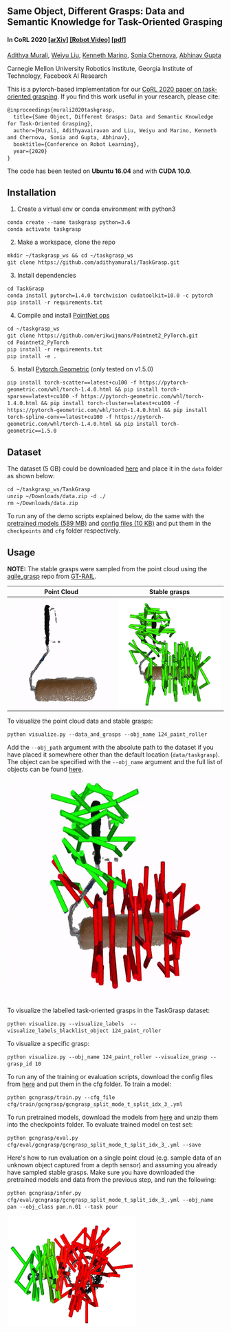 ## Same Object, Different Grasps: Data and Semantic Knowledge for Task-Oriented Grasping
#### In CoRL 2020 [[arXiv]](http://weiyuliu.com/data/Same_Object_Different_Grasps.pdf) [[Robot Video]](https://youtu.be/ByHVc-sPmd8) [[pdf]](http://weiyuliu.com/data/Same_Object_Different_Grasps.pdf)

[Adithya Murali](http://adithyamurali.com), [Weiyu Liu](http://weiyuliu.com/), [Kenneth Marino](http://kennethmarino.com/), [Sonia Chernova](https://www.cc.gatech.edu/~chernova/), [Abhinav Gupta](http://www.cs.cmu.edu/~abhinavg)

Carnegie Mellon University Robotics Institute, Georgia Institute of Technology, Facebook AI Research

<!-- <img src='images/hcp.png' width="400"> <img src="https://thumbs.gfycat.com/SafeNeighboringHydatidtapeworm-size_restricted.gif" width="400"> -->

This is a pytorch-based implementation for our [CoRL 2020 paper on task-oriented grasping](http://weiyuliu.com/data/Same_Object_Different_Grasps.pdf). If you find this work useful in your research, please cite:

	@inproceedings{murali2020taskgrasp,
	  title={Same Object, Different Grasps: Data and Semantic Knowledge for Task-Oriented Grasping},
	  author={Murali, Adithyavairavan and Liu, Weiyu and Marino, Kenneth and Chernova, Sonia and Gupta, Abhinav},
	  booktitle={Conference on Robot Learning},
	  year={2020}
	}

The code has been tested on **Ubuntu 16.04** and with **CUDA 10.0**.

## Installation

1) Create a virtual env or conda environment with python3
```shell
conda create --name taskgrasp python=3.6
conda activate taskgrasp
```
2) Make a workspace, clone the repo
```shell
mkdir ~/taskgrasp_ws && cd ~/taskgrasp_ws
git clone https://github.com/adithyamurali/TaskGrasp.git
```
3) Install dependencies
```shell
cd TaskGrasp
conda install pytorch=1.4.0 torchvision cudatoolkit=10.0 -c pytorch
pip install -r requirements.txt
```
4) Compile and install [PointNet ops](https://github.com/erikwijmans/Pointnet2_PyTorch)
```shell
cd ~/taskgrasp_ws
git clone https://github.com/erikwijmans/Pointnet2_PyTorch.git
cd Pointnet2_PyTorch
pip install -r requirements.txt
pip install -e .
```
5) Install [Pytorch Geometric](https://github.com/rusty1s/pytorch_geometric) (only tested on v1.5.0)
```shell
pip install torch-scatter==latest+cu100 -f https://pytorch-geometric.com/whl/torch-1.4.0.html && pip install torch-sparse==latest+cu100 -f https://pytorch-geometric.com/whl/torch-1.4.0.html && pip install torch-cluster==latest+cu100 -f https://pytorch-geometric.com/whl/torch-1.4.0.html && pip install torch-spline-conv==latest+cu100 -f https://pytorch-geometric.com/whl/torch-1.4.0.html && pip install torch-geometric==1.5.0
```

## Dataset
The dataset (5 GB) could be downloaded [here](https://drive.google.com/file/d/1aZ0k43fBIZZQPPPraV-z6itpqCHuDiUU/view?usp=sharing) and place it in the `data` folder as shown below:
```shell
cd ~/taskgrasp_ws/TaskGrasp
unzip ~/Downloads/data.zip -d ./
rm ~/Downloads/data.zip
```
To run any of the demo scripts explained below, do the same with the [pretrained models (589 MB)](https://drive.google.com/file/d/1fasm-8MV6zBjdnbAHLbU8_8TZOkeABkR/view?usp=sharing) and [config files (10 KB)](https://drive.google.com/file/d/1vJfkaCCLJmvT8i5OB-qx_pOojgx2ouPf/view?usp=sharing) and put them in the `checkpoints` and `cfg` folder respectively.

## Usage

**NOTE:** The stable grasps were sampled from the point cloud using the [agile_grasp](https://github.com/GT-RAIL/rail_agile) repo from [GT-RAIL](http://www.rail.gatech.edu/).

Point Cloud         |  Stable grasps
:-------------------------:|:-------------------------:
<img src="assets/pc.gif" width="256" height="256" title="pc">  |  <img src="assets/grasps.jpg" width="256" height="256" title="grasps">

To visualize the point cloud data and stable grasps:
```shell
python visualize.py --data_and_grasps --obj_name 124_paint_roller
```
Add the `--obj_path` argument with the absolute path to the dataset if you have placed it somewhere other than the default location (`data/taskgrasp`). The object can be specified with the `--obj_name` argument and the full list of objects can be found [here](gcngrasp/data/taskgrasp_objects.txt).

<img src="assets/tog.gif" width="512" height="512" title="tog">

To visualize the labelled task-oriented grasps in the TaskGrasp dataset:
```shell
python visualize.py --visualize_labels  --visualize_labels_blacklist_object 124_paint_roller
```

To visualize a specific grasp:
```shell
python visualize.py --obj_name 124_paint_roller --visualize_grasp --grasp_id 10
```

To run any of the training or evaluation scripts, download the config files from [here](https://drive.google.com/file/d/1vJfkaCCLJmvT8i5OB-qx_pOojgx2ouPf/view?usp=sharing) and put them in the cfg folder. To train a model:
```shell
python gcngrasp/train.py --cfg_file cfg/train/gcngrasp/gcngrasp_split_mode_t_split_idx_3_.yml
```

To run pretrained models, download the models from [here](https://drive.google.com/file/d/1fasm-8MV6zBjdnbAHLbU8_8TZOkeABkR/view?usp=sharing) and unzip them into the checkpoints folder. To evaluate trained model on test set:
```shell
python gcngrasp/eval.py cfg/eval/gcngrasp/gcngrasp_split_mode_t_split_idx_3_.yml --save
```

Here's how to run evaluation on a single point cloud (e.g. sample data of an unknown object captured from a depth sensor) and assuming you already have sampled stable grasps. Make sure you have downloaded the pretrained models and data from the previous step, and run the following:
```shell
python gcngrasp/infer.py cfg/eval/gcngrasp/gcngrasp_split_mode_t_split_idx_3_.yml --obj_name pan --obj_class pan.n.01 --task pour
```

<img src="assets/pan.jpg" width="300" height="256" title="pan">
